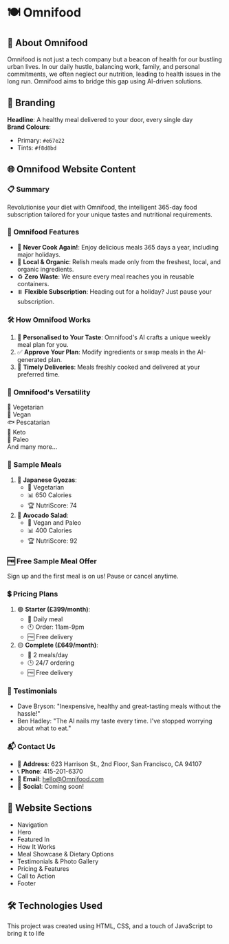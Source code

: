 # 🍽️ Omnifood 

## 📝 About Omnifood

Omnifood is not just a tech company but a beacon of health for our bustling urban lives. In our daily hustle, balancing work, family, and personal commitments, we often neglect our nutrition, leading to health issues in the long run. Omnifood aims to bridge this gap using AI-driven solutions.

## 🎨 Branding

**Headline**: A healthy meal delivered to your door, every single day  
**Brand Colours**:  
- Primary: `#e67e22`
- Tints: `#f8d8bd`

## 🌐 Omnifood Website Content

### 📋 Summary

Revolutionise your diet with Omnifood, the intelligent 365-day food subscription tailored for your unique tastes and nutritional requirements.

### 🌟 Omnifood Features

- 🚫 **Never Cook Again!**: Enjoy delicious meals 365 days a year, including major holidays.
- 🌱 **Local & Organic**: Relish meals made only from the freshest, local, and organic ingredients.
- ♻️ **Zero Waste**: We ensure every meal reaches you in reusable containers.
- ⏸️ **Flexible Subscription**: Heading out for a holiday? Just pause your subscription.

### 🛠️ How Omnifood Works

1. 🥗 **Personalised to Your Taste**: Omnifood's AI crafts a unique weekly meal plan for you.
2. ✅ **Approve Your Plan**: Modify ingredients or swap meals in the AI-generated plan.
3. 🚚 **Timely Deliveries**: Meals freshly cooked and delivered at your preferred time.

### 🍲 Omnifood's Versatility 

🥦 Vegetarian  
🌱 Vegan  
🐟 Pescatarian  
🍗 Keto  
🥩 Paleo  
And many more...

### 🍱 Sample Meals

1. 🍙 **Japanese Gyozas**:  
    - 🌿 Vegetarian  
    - 📊 650 Calories  
    - 🏆 NutriScore: 74
2. 🥗 **Avocado Salad**:  
    - 🌿 Vegan and Paleo  
    - 📊 400 Calories  
    - 🏆 NutriScore: 92

### 🆓 Free Sample Meal Offer

Sign up and the first meal is on us! Pause or cancel anytime.

### 💲 Pricing Plans

1. 🟢 **Starter (£399/month)**:  
    - 🍱 Daily meal  
    - 🕚 Order: 11am-9pm  
    - 🆓 Free delivery
2. 🟡 **Complete (£649/month)**:  
    - 🍱 2 meals/day  
    - 🕒 24/7 ordering  
    - 🆓 Free delivery


### 💬 Testimonials

- Dave Bryson: "Inexpensive, healthy and great-tasting meals without the hassle!"
- Ben Hadley: "The AI nails my taste every time. I've stopped worrying about what to eat."

### 📬 Contact Us

- 🏢 **Address**: 623 Harrison St., 2nd Floor, San Francisco, CA 94107
- 📞 **Phone**: 415-201-6370
- 💌 **Email**: hello@Omnifood.com
- 📱 **Social**: Coming soon!

## 📍 Website Sections

- Navigation
- Hero
- Featured In
- How It Works
- Meal Showcase & Dietary Options
- Testimonials & Photo Gallery
- Pricing & Features
- Call to Action
- Footer

## 🛠️ Technologies Used

This project was created using HTML, CSS, and a touch of JavaScript to bring it to life
